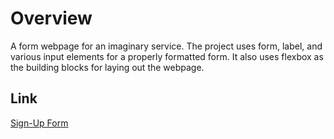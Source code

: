 # Overview
A form webpage for an imaginary service. The project uses form, label, and various input elements for a properly formatted form. It also uses flexbox as the building blocks for laying out the webpage.

## Link
[Sign-Up Form](https://namit-c.github.io/sign-up-form/)
